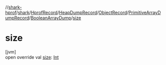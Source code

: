 //[shark-hprof](../../../../../../../index.md)/[shark](../../../../../index.md)/[HprofRecord](../../../../index.md)/[HeapDumpRecord](../../../index.md)/[ObjectRecord](../../index.md)/[PrimitiveArrayDumpRecord](../index.md)/[BooleanArrayDump](index.md)/[size](size.md)

# size

[jvm]\
open override val [size](size.md): [Int](https://kotlinlang.org/api/latest/jvm/stdlib/kotlin/-int/index.html)
